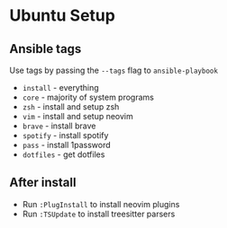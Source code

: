 # Ubuntu Setup

## Ansible tags
Use tags by passing the `--tags` flag to `ansible-playbook`
* `install` - everything
* `core` - majority of system programs
* `zsh` - install and setup zsh
* `vim` - install and setup neovim
* `brave` - install brave
* `spotify` - install spotify
* `pass` - install 1password
* `dotfiles` - get dotfiles

## After install
* Run `:PlugInstall` to install neovim plugins
* Run `:TSUpdate` to install treesitter parsers
